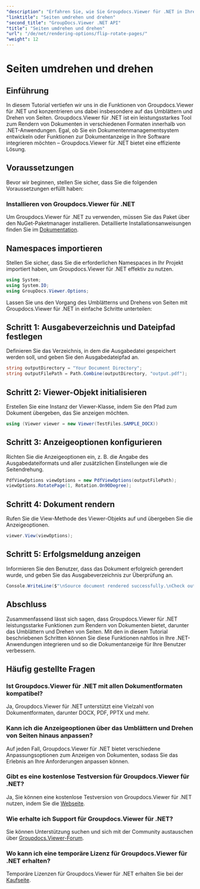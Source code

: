 ```yaml
---
"description": "Erfahren Sie, wie Sie Groupdocs.Viewer für .NET in Ihre Anwendungen integrieren, um Dokumente nahtlos wiederzugeben, umzudrehen und zu drehen."
"linktitle": "Seiten umdrehen und drehen"
"second_title": "GroupDocs.Viewer .NET API"
"title": "Seiten umdrehen und drehen"
"url": "/de/net/rendering-options/flip-rotate-pages/"
"weight": 12
---
```


# Seiten umdrehen und drehen

## Einführung
In diesem Tutorial vertiefen wir uns in die Funktionen von Groupdocs.Viewer für .NET und konzentrieren uns dabei insbesondere auf das Umblättern und Drehen von Seiten. Groupdocs.Viewer für .NET ist ein leistungsstarkes Tool zum Rendern von Dokumenten in verschiedenen Formaten innerhalb von .NET-Anwendungen. Egal, ob Sie ein Dokumentenmanagementsystem entwickeln oder Funktionen zur Dokumentanzeige in Ihre Software integrieren möchten – Groupdocs.Viewer für .NET bietet eine effiziente Lösung.
## Voraussetzungen
Bevor wir beginnen, stellen Sie sicher, dass Sie die folgenden Voraussetzungen erfüllt haben:
### Installieren von Groupdocs.Viewer für .NET
Um Groupdocs.Viewer für .NET zu verwenden, müssen Sie das Paket über den NuGet-Paketmanager installieren. Detaillierte Installationsanweisungen finden Sie im [Dokumentation](https://tutorials.groupdocs.com/viewer/net/).

## Namespaces importieren
Stellen Sie sicher, dass Sie die erforderlichen Namespaces in Ihr Projekt importiert haben, um Groupdocs.Viewer für .NET effektiv zu nutzen.
```csharp
using System;
using System.IO;
using GroupDocs.Viewer.Options;
```

Lassen Sie uns den Vorgang des Umblätterns und Drehens von Seiten mit Groupdocs.Viewer für .NET in einfache Schritte unterteilen:
## Schritt 1: Ausgabeverzeichnis und Dateipfad festlegen
Definieren Sie das Verzeichnis, in dem die Ausgabedatei gespeichert werden soll, und geben Sie den Ausgabedateipfad an.
```csharp
string outputDirectory = "Your Document Directory";
string outputFilePath = Path.Combine(outputDirectory, "output.pdf");
```
## Schritt 2: Viewer-Objekt initialisieren
Erstellen Sie eine Instanz der Viewer-Klasse, indem Sie den Pfad zum Dokument übergeben, das Sie anzeigen möchten.
```csharp
using (Viewer viewer = new Viewer(TestFiles.SAMPLE_DOCX))
```
## Schritt 3: Anzeigeoptionen konfigurieren
Richten Sie die Anzeigeoptionen ein, z. B. die Angabe des Ausgabedateiformats und aller zusätzlichen Einstellungen wie die Seitendrehung.
```csharp
PdfViewOptions viewOptions = new PdfViewOptions(outputFilePath);
viewOptions.RotatePage(1, Rotation.On90Degree);
```
## Schritt 4: Dokument rendern
Rufen Sie die View-Methode des Viewer-Objekts auf und übergeben Sie die Anzeigeoptionen.
```csharp
viewer.View(viewOptions);
```
## Schritt 5: Erfolgsmeldung anzeigen
Informieren Sie den Benutzer, dass das Dokument erfolgreich gerendert wurde, und geben Sie das Ausgabeverzeichnis zur Überprüfung an.
```csharp
Console.WriteLine($"\nSource document rendered successfully.\nCheck output in {outputDirectory}.");
```

## Abschluss
Zusammenfassend lässt sich sagen, dass Groupdocs.Viewer für .NET leistungsstarke Funktionen zum Rendern von Dokumenten bietet, darunter das Umblättern und Drehen von Seiten. Mit den in diesem Tutorial beschriebenen Schritten können Sie diese Funktionen nahtlos in Ihre .NET-Anwendungen integrieren und so die Dokumentanzeige für Ihre Benutzer verbessern.
## Häufig gestellte Fragen
### Ist Groupdocs.Viewer für .NET mit allen Dokumentformaten kompatibel?
Ja, Groupdocs.Viewer für .NET unterstützt eine Vielzahl von Dokumentformaten, darunter DOCX, PDF, PPTX und mehr.
### Kann ich die Anzeigeoptionen über das Umblättern und Drehen von Seiten hinaus anpassen?
Auf jeden Fall, Groupdocs.Viewer für .NET bietet verschiedene Anpassungsoptionen zum Anzeigen von Dokumenten, sodass Sie das Erlebnis an Ihre Anforderungen anpassen können.
### Gibt es eine kostenlose Testversion für Groupdocs.Viewer für .NET?
Ja, Sie können eine kostenlose Testversion von Groupdocs.Viewer für .NET nutzen, indem Sie die [Webseite](https://releases.groupdocs.com/).
### Wie erhalte ich Support für Groupdocs.Viewer für .NET?
Sie können Unterstützung suchen und sich mit der Community austauschen über [Groupdocs.Viewer-Forum](https://forum.groupdocs.com/c/viewer/9).
### Wo kann ich eine temporäre Lizenz für Groupdocs.Viewer für .NET erhalten?
Temporäre Lizenzen für Groupdocs.Viewer für .NET erhalten Sie bei der [Kaufseite](https://purchase.groupdocs.com/temporary-license/).
